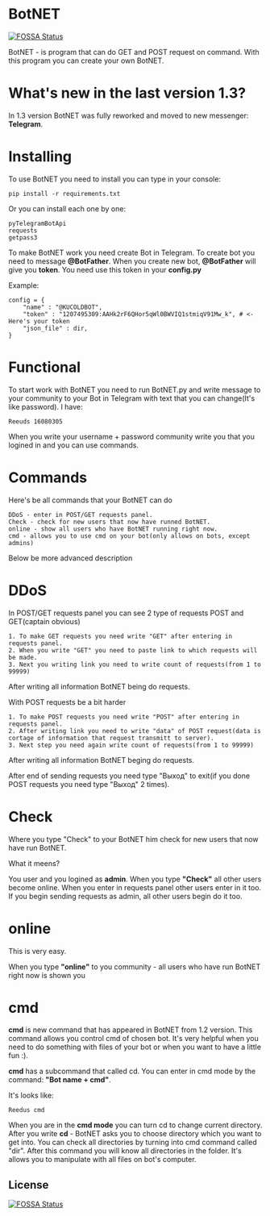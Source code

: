 ﻿# BotNET
[![FOSSA Status](https://app.fossa.com/api/projects/git%2Bgithub.com%2FReedus0%2FBotNET.svg?type=shield)](https://app.fossa.com/projects/git%2Bgithub.com%2FReedus0%2FBotNET?ref=badge_shield)


BotNET - is program that can do GET and POST request on command. With this program you can create your own BotNET.

# What's new in the last version 1.3?
In 1.3 version BotNET was fully reworked and moved to new messenger: **Telegram**. 

# Installing 

To use BotNET you need to install you can type in your console:
```
pip install -r requirements.txt            
```
 
Or you can install each one by one:
```
pyTelegramBotApi
requests
getpass3
```

To make BotNET work you need create Bot in Telegram. To create bot you need to message **@BotFather**. When you create new bot, **@BotFather** will give you **token**. You need use this token in your **config.py**

Example:
```
config = {
    "name" : "@KUCOLDBOT",
    "token" : "1207495309:AAHk2rF6QHor5qWl0BWVIQ1stmiqV91Mw_k", # <- Here's your token
    "json_file" : dir,
}
```

# Functional 

To start work with BotNET you need to run BotNET.py and write message to your community to your Bot in Telegram with text that you can change(It's like password). I have:

```
Reeuds 16080305
```

When you write your username + password community write you that you logined in and you can use commands.

# Commands

Here's be all commands that your BotNET can do
```
DDoS - enter in POST/GET requests panel.
Check - check for new users that now have runned BotNET.
online - show all users who have BotNET running right now.
cmd - allows you to use cmd on your bot(only allows on bots, except admins)
```
Below be more advanced description

# DDoS

In POST/GET requests panel you can see 2 type of requests POST and GET(captain obvious)
```
1. To make GET requests you need write "GET" after entering in requests panel.
2. When you write "GET" you need to paste link to which requests will be made.
3. Next you writing link you need to write count of requests(from 1 to 99999)
```
After writing all information BotNET being do requests.

With POST requests be a bit harder
```
1. To make POST requests you need write "POST" after entering in requests panel.
2. After writing link you need to write "data" of POST request(data is cortage of information that request transmitt to server).
3. Next step you need again write count of requests(from 1 to 99999)
```
After writing all information BotNET beging do requests.

After end of sending requests you need type "Выход" to exit(if you done POST requests you need type "Выход" 2 times).

# Check 

Where you type "Check" to your BotNET him check for new users that now have run BotNET.

What it meens?

You user and you logined as **admin**. When you type **"Check"** all other users become online.
When you enter in requests panel other users enter in it too. If you begin sending requests as admin, all other users begin do it too.

# online 

This is very easy.

When you type **"online"** to you community - all users who have run BotNET right now is shown you

# cmd

**cmd** is new command that has appeared in BotNET from 1.2 version. This command allows you control cmd of chosen bot. 
It's very helpful when you need to do something with files of your bot or when you want to have a little fun :).

**cmd** has a subcommand that called cd. You can enter in cmd mode by the command: **"Bot name + cmd"**.

It's looks like:
```
Reedus cmd
```
When you are in the **cmd mode** you can turn cd to change current directory. 
After you write **cd** - BotNET asks you to choose directory which you want to get into. 
You can check all directories by turning into cmd command called "dir". 
After this command you will know all directories in the folder.
It's allows you to manipulate with all files on bot's computer.


        

## License
[![FOSSA Status](https://app.fossa.com/api/projects/git%2Bgithub.com%2FReedus0%2FBotNET.svg?type=large)](https://app.fossa.com/projects/git%2Bgithub.com%2FReedus0%2FBotNET?ref=badge_large)

